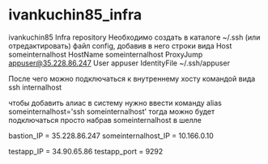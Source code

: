 # ivankuchin85_infra
ivankuchin85 Infra repository
Необходимо создать в каталоге ~/.ssh (или отредактировать) файл config, добавив в него строки вида
Host someinternalhost
    HostName someinternalhost
    ProxyJump appuser@35.228.86.247
    User appuser
    IdentityFile ~/.ssh/appuser

После чего можно подключаться к внутреннему хосту командой вида ssh internalhost

чтобы добавить алиас в систему нужно ввести команду alias someinternalhost='ssh someinternalhost'
тогда можно будет подключаться просто набрав someinternalhost в шелле

bastion_IP = 35.228.86.247
someinternalhost_IP = 10.166.0.10

testapp_IP = 34.90.65.86
testapp_port = 9292
